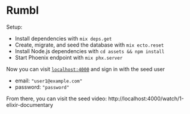 # Rumbl

Setup:

  * Install dependencies with `mix deps.get`
  * Create, migrate, and seed the database with `mix ecto.reset`
  * Install Node.js dependencies with `cd assets && npm install`
  * Start Phoenix endpoint with `mix phx.server`

Now you can visit [`localhost:4000`](http://localhost:4000) and sign in with the seed user

  * email: `"user1@example.com"`
  * password: `"password"`

From there, you can visit the seed video:
http://localhost:4000/watch/1-elixir-documentary

